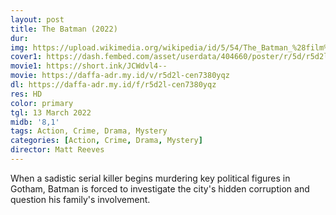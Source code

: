 ```yaml
---
layout: post
title: The Batman (2022)
dur: 
img: https://upload.wikimedia.org/wikipedia/id/5/54/The_Batman_%28film%29_poster.jpeg
cover1: https://dash.fembed.com/asset/userdata/404660/poster/r/5d/r5d2l-cen7380yqz.png?v=1654098139
movie1: https://short.ink/JCWdvl4--
movie: https://daffa-adr.my.id/v/r5d2l-cen7380yqz
dl: https://daffa-adr.my.id/f/r5d2l-cen7380yqz
res: HD
color: primary
tgl: 13 March 2022
midb: '8,1'
tags: Action, Crime, Drama, Mystery
categories: [Action, Crime, Drama, Mystery]
director: Matt Reeves
---
```


When a sadistic serial killer begins murdering key political figures in Gotham, Batman is forced to investigate the city's hidden corruption and question his family's involvement.
